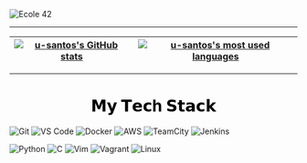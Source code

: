 ![Ecole 42](https://i.imgur.com/zRTe6Gf.png)

---

| [![u-santos's GitHub stats](https://github-readme-stats.vercel.app/api?username=u-santos&count_private=true&show_icons=true&hide=issues&hide_border=true&theme=radical)](https://github.com/u-santos?tab=repositories) | [![u-santos's most used languages](https://github-readme-stats.vercel.app/api/top-langs/?username=u-santos&layout=compact&hide_border=true&theme=radical)](https://github.com/u-santos?tab=repositories) |
|:-:|:-:|

---

<h1 style="color: #5e9ca0; text-align: center;"><span style="color: #000000;"><strong>𝗠𝘆 𝗧𝗲𝗰h 𝗦𝘁𝗮𝗰𝗸</strong></span></h1>

![Git](https://img.shields.io/badge/-Git-FD1C03?style=flat-square&logo=git&logoColor=%23ffffff)
![VS Code](https://img.shields.io/badge/-VSCode-%23007ACC?style=flat-square&logo=visual-studio-code)
![Docker](https://img.shields.io/badge/-Docker-007ACC?style=flat-square&logo=docker&logoColor=white)
![AWS](https://img.shields.io/badge/-AWS-FD1C03?style=flat-square&logo=amazon&logoColor=white)
![TeamCity](https://img.shields.io/badge/-TeamCity-0033FF?style=flat-square&logo=teamcity&logoColor=white)
![Jenkins](https://img.shields.io/badge/-Jenkins-0062FF?style=flat-square&logo=jenkins&logoColor=white)

![Python](https://img.shields.io/badge/-Python-E6FB04?style=flat-square&logo=python&logoColor=#F7C400)
![C](https://img.shields.io/badge/--3165FF?style=flat-square&logo=c&logoColor=white)
![Vim](https://img.shields.io/badge/-Vim-00FF00?style=flat-square&logo=vim&logoColor=white)
![Vagrant](https://img.shields.io/badge/-Vagrant-1A7EF7?style=flat-square&logo=vagrant&logoColor=white)
![Linux](https://img.shields.io/badge/-Linux-FF0099?style=flat-square&logo=ubuntu&logoColor=white)

